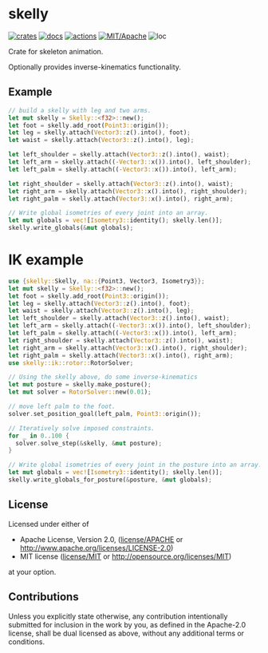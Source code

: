 # skelly

[![crates](https://img.shields.io/crates/v/skelly.svg?style=for-the-badge&label=skelly)](https://crates.io/crates/skelly)
[![docs](https://img.shields.io/badge/docs.rs-skelly-66c2a5?style=for-the-badge&labelColor=555555&logoColor=white)](https://docs.rs/skelly)
[![actions](https://img.shields.io/github/workflow/status/zakarumych/skelly/badge/master?style=for-the-badge)](https://github.com/zakarumych/skelly/actions?query=workflow%3ARust)
[![MIT/Apache](https://img.shields.io/badge/license-MIT%2FApache-blue.svg?style=for-the-badge)](COPYING)
![loc](https://img.shields.io/tokei/lines/github/zakarumych/skelly?style=for-the-badge)


Crate for skeleton animation.

Optionally provides inverse-kinematics functionality.

## Example
```rust
// build a skelly with leg and two arms.
let mut skelly = Skelly::<f32>::new();
let foot = skelly.add_root(Point3::origin());
let leg = skelly.attach(Vector3::z().into(), foot);
let waist = skelly.attach(Vector3::z().into(), leg);

let left_shoulder = skelly.attach(Vector3::z().into(), waist);
let left_arm = skelly.attach((-Vector3::x()).into(), left_shoulder);
let left_palm = skelly.attach((-Vector3::x()).into(), left_arm);

let right_shoulder = skelly.attach(Vector3::z().into(), waist);
let right_arm = skelly.attach(Vector3::x().into(), right_shoulder);
let right_palm = skelly.attach(Vector3::x().into(), right_arm);

// Write global isometries of every joint into an array.
let mut globals = vec![Isometry3::identity(); skelly.len()];
skelly.write_globals(&mut globals);

```

# IK example

```rust
use {skelly::Skelly, na::{Point3, Vector3, Isometry3}};
let mut skelly = Skelly::<f32>::new();
let foot = skelly.add_root(Point3::origin());
let leg = skelly.attach(Vector3::z().into(), foot);
let waist = skelly.attach(Vector3::z().into(), leg);
let left_shoulder = skelly.attach(Vector3::z().into(), waist);
let left_arm = skelly.attach((-Vector3::x()).into(), left_shoulder);
let left_palm = skelly.attach((-Vector3::x()).into(), left_arm);
let right_shoulder = skelly.attach(Vector3::z().into(), waist);
let right_arm = skelly.attach(Vector3::x().into(), right_shoulder);
let right_palm = skelly.attach(Vector3::x().into(), right_arm);
use skelly::ik::rotor::RotorSolver;

// Using the skelly above, do some inverse-kinematics
let mut posture = skelly.make_posture();
let mut solver = RotorSolver::new(0.01);

// move left palm to the foot.
solver.set_position_goal(left_palm, Point3::origin());

// Iteratively solve imposed constraints.
for _ in 0..100 {
  solver.solve_step(&skelly, &mut posture);
}

// Write global isometries of every joint in the posture into an array.
let mut globals = vec![Isometry3::identity(); skelly.len()];
skelly.write_globals_for_posture(&posture, &mut globals);
```

## License

Licensed under either of

* Apache License, Version 2.0, ([license/APACHE](license/APACHE) or http://www.apache.org/licenses/LICENSE-2.0)
* MIT license ([license/MIT](license/MIT) or http://opensource.org/licenses/MIT)

at your option.

## Contributions

Unless you explicitly state otherwise, any contribution intentionally submitted for inclusion in the work by you, as defined in the Apache-2.0 license, shall be dual licensed as above, without any additional terms or conditions.

